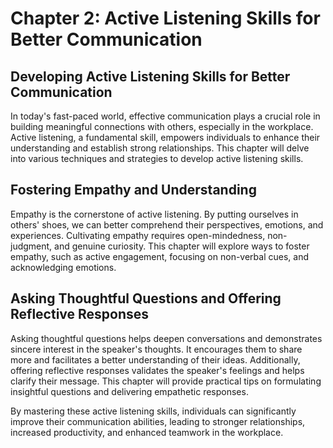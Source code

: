 Chapter 2: Active Listening Skills for Better Communication
===========================================================

Developing Active Listening Skills for Better Communication
-----------------------------------------------------------

In today's fast-paced world, effective communication plays a crucial role in building meaningful connections with others, especially in the workplace. Active listening, a fundamental skill, empowers individuals to enhance their understanding and establish strong relationships. This chapter will delve into various techniques and strategies to develop active listening skills.

Fostering Empathy and Understanding
-----------------------------------

Empathy is the cornerstone of active listening. By putting ourselves in others' shoes, we can better comprehend their perspectives, emotions, and experiences. Cultivating empathy requires open-mindedness, non-judgment, and genuine curiosity. This chapter will explore ways to foster empathy, such as active engagement, focusing on non-verbal cues, and acknowledging emotions.

Asking Thoughtful Questions and Offering Reflective Responses
-------------------------------------------------------------

Asking thoughtful questions helps deepen conversations and demonstrates sincere interest in the speaker's thoughts. It encourages them to share more and facilitates a better understanding of their ideas. Additionally, offering reflective responses validates the speaker's feelings and helps clarify their message. This chapter will provide practical tips on formulating insightful questions and delivering empathetic responses.

By mastering these active listening skills, individuals can significantly improve their communication abilities, leading to stronger relationships, increased productivity, and enhanced teamwork in the workplace.
